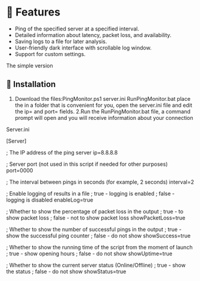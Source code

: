 # 📌 Features
- Ping of the specified server at a specified interval.
- Detailed information about latency, packet loss, and availability.
- Saving logs to a file for later analysis.
- User-friendly dark interface with scrollable log window.
- Support for custom settings.

The simple version
## 🚀 Installation
1. Download the files:PingMonitor.ps1 server.ini RunPingMonitor.bat place the in a folder that is convenient for you, open the server.ini file and edit the ip= and port= fields.
2.Run the RunPingMonitor.bat file, a command prompt will open and you will receive information about your connection

Server.ini

[Server]

; The IP address of the ping server
ip=8.8.8.8

; Server port (not used in this script if needed for other purposes)
port=0000

; The interval between pings in seconds (for example, 2 seconds)
interval=2

; Enable logging of results in a file
; true - logging is enabled
; false - logging is disabled
enableLog=true

; Whether to show the percentage of packet loss in the output
; true - to show packet loss
; false - not to show packet loss
showPacketLoss=true

; Whether to show the number of successful pings in the output
; true - show the successful ping counter
; false - do not show
showSuccess=true

; Whether to show the running time of the script from the moment of launch
; true - show opening hours
; false - do not show
showUptime=true

; Whether to show the current server status (Online/Offline)
; true - show the status
; false - do not show
showStatus=true
